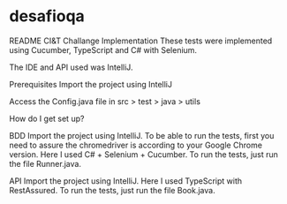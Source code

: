# desafioqa

README
CI&T Challange
Implementation
These tests were implemented using Cucumber, TypeScript and C# with Selenium.

The IDE and API used was IntelliJ.

Prerequisites
Import the project using IntelliJ

Access the Config.java file in src > test > java > utils

How do I get set up?

BDD
Import the project using IntelliJ.
To be able to run the tests, first you need to assure the chromedriver is according to your Google Chrome version.
Here I used C# + Selenium + Cucumber.
To run the tests, just run the file Runner.java.

API
Import the project using IntelliJ.
Here I used TypeScript with RestAssured.
To run the tests, just run the file Book.java.
